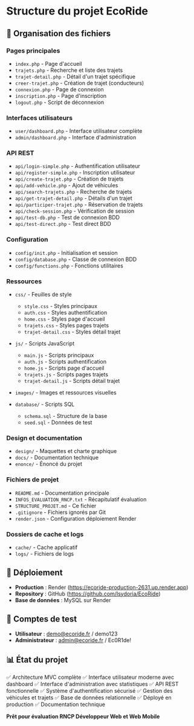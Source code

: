 # Structure du projet EcoRide

## 📁 Organisation des fichiers

### Pages principales
- `index.php` - Page d'accueil
- `trajets.php` - Recherche et liste des trajets
- `trajet-detail.php` - Détail d'un trajet spécifique
- `creer-trajet.php` - Création de trajet (conducteurs)
- `connexion.php` - Page de connexion
- `inscription.php` - Page d'inscription
- `logout.php` - Script de déconnexion

### Interfaces utilisateurs
- `user/dashboard.php` - Interface utilisateur complète
- `admin/dashboard.php` - Interface d'administration

### API REST
- `api/login-simple.php` - Authentification utilisateur
- `api/register-simple.php` - Inscription utilisateur
- `api/create-trajet.php` - Création de trajets
- `api/add-vehicle.php` - Ajout de véhicules
- `api/search-trajets.php` - Recherche de trajets
- `api/get-trajet-detail.php` - Détails d'un trajet
- `api/participer-trajet.php` - Réservation de trajets
- `api/check-session.php` - Vérification de session
- `api/test-db.php` - Test de connexion BDD
- `api/test-direct.php` - Test direct BDD

### Configuration
- `config/init.php` - Initialisation et session
- `config/database.php` - Classe de connexion BDD
- `config/functions.php` - Fonctions utilitaires

### Ressources
- `css/` - Feuilles de style
  - `style.css` - Styles principaux
  - `auth.css` - Styles authentification
  - `home.css` - Styles page d'accueil
  - `trajets.css` - Styles pages trajets
  - `trajet-detail.css` - Styles détail trajet

- `js/` - Scripts JavaScript
  - `main.js` - Scripts principaux
  - `auth.js` - Scripts authentification
  - `home.js` - Scripts page d'accueil
  - `trajets.js` - Scripts pages trajets
  - `trajet-detail.js` - Scripts détail trajet

- `images/` - Images et ressources visuelles
- `database/` - Scripts SQL
  - `schema.sql` - Structure de la base
  - `seed.sql` - Données de test

### Design et documentation
- `design/` - Maquettes et charte graphique
- `docs/` - Documentation technique
- `enonce/` - Énoncé du projet

### Fichiers de projet
- `README.md` - Documentation principale
- `INFOS_EVALUATION_RNCP.txt` - Récapitulatif évaluation
- `STRUCTURE_PROJET.md` - Ce fichier
- `.gitignore` - Fichiers ignorés par Git
- `render.json` - Configuration déploiement Render

### Dossiers de cache et logs
- `cache/` - Cache applicatif
- `logs/` - Fichiers de logs

## 🚀 Déploiement
- **Production** : Render (https://ecoride-production-2631.up.render.app)
- **Repository** : GitHub (https://github.com/Isydoria/EcoRide)
- **Base de données** : MySQL sur Render

## 👥 Comptes de test
- **Utilisateur** : demo@ecoride.fr / demo123
- **Administrateur** : admin@ecoride.fr / Ec0R1de!

## 📊 État du projet
✅ Architecture MVC complète
✅ Interface utilisateur moderne avec dashboard
✅ Interface d'administration avec statistiques
✅ API REST fonctionnelle
✅ Système d'authentification sécurisé
✅ Gestion des véhicules et trajets
✅ Base de données relationnelle
✅ Déployé en production
✅ Documentation technique

**Prêt pour évaluation RNCP Développeur Web et Web Mobile**